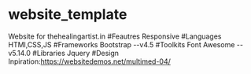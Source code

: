 # website_template
Website for thehealingartist.in
#Feautres
Responsive
#Languages
HTMl,CSS,JS
#Frameworks 
Bootstrap --v4.5
#Toolkits
Font Awesome --v5.14.0
#Libraries
Jquery
#Design Inpiration:https://websitedemos.net/multimed-04/


